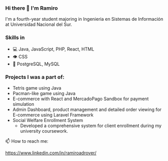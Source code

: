 ### Hi there 👋 I'm Ramiro 
I'm a fourth-year student majoring in Ingenieria en Sistemas de Información at Universidad Nacional del Sur.

<!--
**RamiroAdrover/ramiroadrover** is a ✨ _special_ ✨ repository because its `README.md` (this file) appears on your GitHub profile.

Here are some ideas to get you started:

- 🔭 I’m currently working on ...
- 🌱 I’m currently learning ...
- 👯 I’m looking to collaborate on ...
- 🤔 I’m looking for help with ...
- 💬 Ask me about ...
- 📫 How to reach me: ...
- 😄 Pronouns: ...
- ⚡ Fun fact: ...
-->
### Skills in
* 💻 Java, JavaScript, PHP, React, HTML
* 👁️ CSS
* 💽 PostgreSQL, MySQL

### Projects I was a part of:
* Tetris game using Java
* Pacman-like game using Java
* E-commerce with React and MercadoPago Sandbox for payment simulation
* Admin Dashboard, product management and detailed order viewing for E-commerce using Laravel Framework
* Social Welfare Enrollment System
   - Developed a comprehensive system for client enrollment during my university coursework.

📫 How to reach me:

https://www.linkedin.com/in/ramiroadrover/

